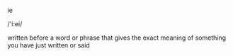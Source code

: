 ie

/'i:ei/

written before a word or phrase that gives the exact meaning of something you have just written or said